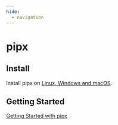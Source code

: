 ```yaml
---
hide:
  - navigation
---
```


# pipx

## Install
Install pipx on [Linux, Windows and macOS](https://pipx.pypa.io/stable/installation/).

## Getting Started
[Getting Started with pipx](https://pipx.pypa.io/stable/getting-started/)
